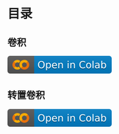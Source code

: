 # 目录

## 卷积

[![](/imgs/colab-badge.svg)](https://colab.research.google.com/github/itmorn/AI.handbook/blob/main/DL/module/Convolution/conv.ipynb)

## 转置卷积

[![](/imgs/colab-badge.svg)](https://colab.research.google.com/github/itmorn/AI.handbook/blob/main/DL/module/Convolution/convTranspose.ipynb)
